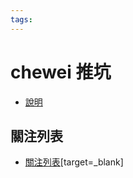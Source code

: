 ```yaml
---
tags:
---
```


# chewei 推坑

- [說明](https://g0v.hackmd.io/@chewei/HyKJ2E7L6)

## 關注列表
- [關注列表](https://airtable.com/shrMOZctG2ZVIZeqI)[target=_blank] 